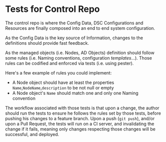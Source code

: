# Tests for Control Repo

The control repo is where the Config Data, DSC Configurations and Resources 
are finally composed into an end to end system configuration.

As the Config Data is the key source of Information, changes to the definitions should provide fast feedback.

As the managed objects (i.e. Nodes, AD Objects) definition should follow some rules (i.e. Naming conventions, configuration _templates_...). 
Those rules can be codified and enforced via tests (i.e. using pester).

Here's a few example of rules you could implement:
 - A Node object should have at least the properties `Name`,`NodeName`,`description` to be not null or empty
 - A Node object's `Name` should match one and only one Naming convention

The workflow associated with those tests is that upon a change, the author should run the tests to ensure he
 follows the rules set by those tests, before pushing his changes to a feature branch.
Upon a push (`git push`), and/or upon a Pull Request, the tests will run on a CI server, and invalidating the change if it fails, meaning only changes respecting those changes will be successful, and deployed.